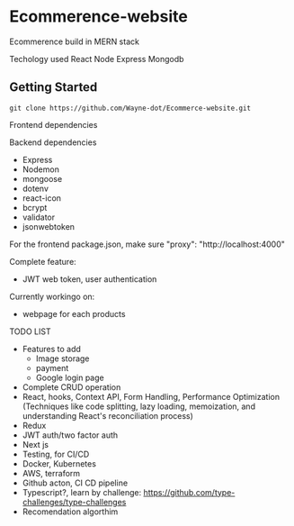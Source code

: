 # Ecommerence-website

Ecommerence build in MERN stack

Techology used
React
Node
Express
Mongodb


## Getting Started
```
git clone https://github.com/Wayne-dot/Ecommerce-website.git
```

Frontend dependencies

Backend dependencies

- Express
- Nodemon
- mongoose
- dotenv
- react-icon
- bcrypt
- validator
- jsonwebtoken

For the frontend package.json, make sure
"proxy": "http://localhost:4000"

Complete feature:
- JWT web token, user authentication

Currently workingo on:
- webpage for each products

TODO LIST

- Features to add
  - Image storage
  - payment
  - Google login page
- Complete CRUD operation
- React, hooks, Context API, Form Handling, Performance Optimization (Techniques like code splitting, lazy loading, memoization, and understanding React's reconciliation process)
- Redux
- JWT auth/two factor auth
- Next js
- Testing, for CI/CD
- Docker, Kubernetes
- AWS, terraform
- Github acton, CI CD pipeline
- Typescript?, learn by challenge: https://github.com/type-challenges/type-challenges
- Recomendation algorthim

